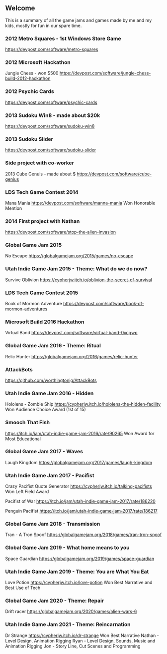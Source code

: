 ## Welcome 

This is a summary of all the game jams and games made by me and my kids, mostly for fun in our spare time.

### 2012 Metro Squares - 1st Windows Store Game
https://devpost.com/software/metro-squares

### 2012 Microsoft Hackathon
Jungle Chess - won $500
https://devpost.com/software/jungle-chess-build-2012-hackathon

### 2012 Psychic Cards
https://devpost.com/software/psychic-cards

### 2013 Sudoku Win8 - made about $20k
https://devpost.com/software/sudoku-win8

### 2013 Sudoku Slider
https://devpost.com/software/sudoku-slider

### Side project with co-worker
2013 Cube Genuis - made about $
https://devpost.com/software/cube-genius

### LDS Tech Game Contest 2014
Mana Mania
https://devpost.com/software/manna-mania
Won Honorable Mention

### 2014 First project with Nathan
https://devpost.com/software/stop-the-alien-invasion

### Global Game Jam 2015 
No Escape
https://globalgamejam.org/2015/games/no-escape

### Utah Indie Game Jam 2015 - Theme: What do we do now?
Survive Oblivion
https://cypherjw.itch.io/oblivion-the-secret-of-survival

### LDS Tech Game Contest 2015
Book of Mormon Adventure
https://devpost.com/software/book-of-mormon-adventures

### Microsoft Build 2016 Hackathon
Virtual Band
https://devpost.com/software/virtual-band-0xcgwp

### Global Game Jam 2016 - Theme: Ritual
Relic Hunter
https://globalgamejam.org/2016/games/relic-hunter

### AttackBots 
https://github.com/worthingtonjg/AttackBots

### Utah Indie Game Jam 2016 - Hidden
Hololens - Zombie Ship
https://cypherjw.itch.io/hololens-the-hidden-facility
Won Audience Choice Award (1st of 15)

### Smooch That Fish
https://itch.io/jam/utah-indie-game-jam-2016/rate/90265
Won Award for Most Educational

### Global Game Jam 2017 - Waves
Laugh Kingdom
https://globalgamejam.org/2017/games/laugh-kingdom

### Utah Indie Game Jam 2017 - Pacifist
Crazy Pacifist Quote Generator
https://cypherjw.itch.io/talking-pacifists
Won Left Field Award

Pacifist of War 
https://itch.io/jam/utah-indie-game-jam-2017/rate/186220

Penguin Pacifist
https://itch.io/jam/utah-indie-game-jam-2017/rate/186217

### Global Game Jam 2018 - Transmission
Tran - A Tron Spoof
https://globalgamejam.org/2018/games/tran-tron-spoof

### Global Game Jam 2019 - What home means to you
Space Guardian
https://globalgamejam.org/2019/games/space-guardian

### Utah Indie Game Jam 2019 - Theme: You are What You Eat
Love Potion
https://cypherjw.itch.io/love-potion
Won Best Narrative and Best Use of Tech

### Global Game Jam 2020 - Theme: Repair
Drift racer
https://globalgamejam.org/2020/games/alien-wars-6

### Utah Indie Game Jam 2021 - Theme: Reincarnation
Dr Strange
https://cypherjw.itch.io/dr-strange
Won Best Narrative
	Nathan -  Level Design, Animation Rigging
	Ryan - Level Design, Sounds, Music and Animation Rigging
	Jon - Story Line, Cut Scenes and Programming

